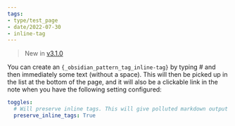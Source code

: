 ```yaml
---
tags:
- type/test_page
- date/2022-07-30
- inline-tag
---
```

   
> New in [v3.1.0](../Changelog/v3.1.0.md)   
   
You can create an `{_obsidian_pattern_tag_inline-tag}` by typing # and then immediately some text (without a space). This will then be picked up in the list at the bottom of the page, and it will also be a clickable link in the note when you have the following setting configured:    
   
``` yaml
toggles:
  # Will preserve inline tags. This will give polluted markdown output
  preserve_inline_tags: True
```
